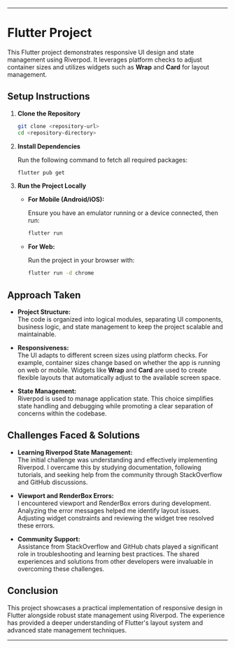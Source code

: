 
---

# Flutter Project

This Flutter project demonstrates responsive UI design and state management using Riverpod. It leverages platform checks to adjust container sizes and utilizes widgets such as **Wrap** and **Card** for layout management.

## Setup Instructions

1. **Clone the Repository**

   ```bash
   git clone <repository-url>
   cd <repository-directory>
   ```

2. **Install Dependencies**

   Run the following command to fetch all required packages:

   ```bash
   flutter pub get
   ```

3. **Run the Project Locally**

    - **For Mobile (Android/iOS):**

      Ensure you have an emulator running or a device connected, then run:

      ```bash
      flutter run
      ```

    - **For Web:**

      Run the project in your browser with:

      ```bash
      flutter run -d chrome
      ```

## Approach Taken

- **Project Structure:**  
  The code is organized into logical modules, separating UI components, business logic, and state management to keep the project scalable and maintainable.

- **Responsiveness:**  
  The UI adapts to different screen sizes using platform checks. For example, container sizes change based on whether the app is running on web or mobile. Widgets like **Wrap** and **Card** are used to create flexible layouts that automatically adjust to the available screen space.

- **State Management:**  
  Riverpod is used to manage application state. This choice simplifies state handling and debugging while promoting a clear separation of concerns within the codebase.

## Challenges Faced & Solutions

- **Learning Riverpod State Management:**  
  The initial challenge was understanding and effectively implementing Riverpod. I overcame this by studying documentation, following tutorials, and seeking help from the community through StackOverflow and GitHub discussions.

- **Viewport and RenderBox Errors:**  
  I encountered viewport and RenderBox errors during development. Analyzing the error messages helped me identify layout issues. Adjusting widget constraints and reviewing the widget tree resolved these errors.

- **Community Support:**  
  Assistance from StackOverflow and GitHub chats played a significant role in troubleshooting and learning best practices. The shared experiences and solutions from other developers were invaluable in overcoming these challenges.

## Conclusion

This project showcases a practical implementation of responsive design in Flutter alongside robust state management using Riverpod. The experience has provided a deeper understanding of Flutter's layout system and advanced state management techniques.

---